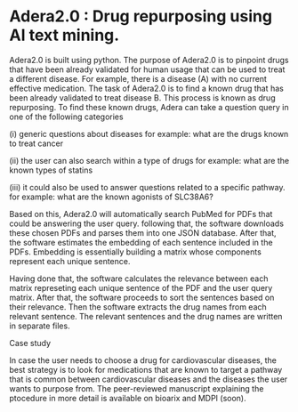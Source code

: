 # Adera2.0 : Drug repurposing using AI text mining.
Adera2.0 is built using python. The purpose of Adera2.0 is to pinpoint drugs that have been already validated for human usage that can be used to treat a different disease.
For example, there is a disease (A) with no current effective medication. The task of Adera2.0 is to find a known drug that has been already validated to treat disease B. This process is known as drug repurposing. 
To find these known drugs, Adera can take a question query in one of the following categories

(i) generic questions about diseases
for example: what are the drugs known to treat cancer

(ii) the user can also search within a type of drugs
for example: what are the known types of statins

(iii) it could also be used to answer questions related to a specific pathway.
for example: what are the known agonists of SLC38A6?

Based on this, Adera2.0 will automatically search PubMed for PDFs that could be answering the user query.
following that, the software downloads these chosen PDFs and parses them into one JSON database.
After that, the software estimates the embedding of each sentence included in the PDFs. Embedding is essentially building a matrix whose components represent each unique sentence. 

Having done that, the software calculates the relevance between each matrix represeting each unique sentence of the PDF and the user query matrix.
After that, the software proceeds to sort the sentences based on their relevance.
Then the software extracts the drug names from each relevant sentence.
The relevant sentences and the drug names are written in separate files.

Case study

In case the user needs to choose a drug for cardiovascular diseases, the best strategy is to look for medications that are known to target a pathway that is common between cardiovascular diseases and the diseases the user wants to purpose from.
The peer-reviewed manuscript explaining the ptocedure in more detail is available on bioarix and MDPI (soon).
